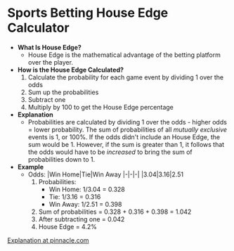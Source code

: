 # Sports Betting House Edge Calculator

* **What Is House Edge?**
    * House Edge is the mathematical advantage of the betting platform over the player.
* **How is the House Edge Calculated?**
    1. Calculate the probability for each game event by dividing 1 over the odds
    2. Sum up the probabilities
    3. Subtract one
    4. Multiply by 100 to get the House Edge percentage
* **Explanation**
    * Probabilities are calculated by dividing 1 over the odds - higher odds = lower probability.
    The sum of probabilities of all *mutually exclusive* events is 1, or 100%.
    If the odds didn't include an House Edge, the sum would be 1. However, if the sum is greater than 1, it follows that the odds would have to be *increased* to bring the sum of probabilities down to 1.
* **Example**
  * Odds:
    |Win Home|Tie|Win Away
    |-|-|-|
    |3.04|3.16|2.51
    1. Probabilities: 
        * Win Home: 1/3.04 = 0.328
        * Tie: 1/3.16 = 0.316
        * Win Away: 1/2.51 = 0.398
    2. Sum of probabilities = 0.328 + 0.316 + 0.398 = 1.042
    3. After subtracting one = 0.042
    4. House Edge = 4.2%


[Explanation at pinnacle.com](https://www.pinnacle.com/en/betting-articles/Betting-Strategy/Calculate-margins-on-1X2-odds/BHHJ5TXM8PFDHSYX)
